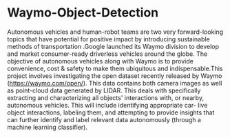 # Waymo-Object-Detection
Autonomous vehicles and human-robot teams are two very forward-looking topics that have potential for positive impact by introducing sustainable methods of transportation .Google launched its Waymo division to develop and market consumer-ready driverless vehicles around the globe. The objective of autonomous vehicles along with Waymo is to provide convenience, cost & safety to make them ubiquitous and indispensable.This project involves investigating the open dataset recently released by Waymo (https://waymo.com/open/). This data contains both camera images as well as point-cloud data generated by LIDAR. This deals with specifically extracting and characterizing all objects' interactions with, or nearby, autonomous vehicles. This will include identifying appropriate car- live object interactions, labeling them, and attempting to provide insights that can further identify and label relevant data autonomously (through a machine learning classifier).
